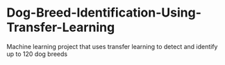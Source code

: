 # Dog-Breed-Identification-Using-Transfer-Learning
Machine learning project that uses transfer learning to detect and identify up to 120 dog breeds
